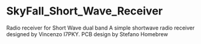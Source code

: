 # SkyFall_Short_Wave_Receiver
Radio receiver for Short Wave dual band
A simple shortwave radio receiver designed by Vincenzo I7PKY.
PCB design by Stefano Homebrew

